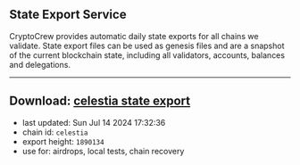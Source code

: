 ## State Export Service
CryptoCrew provides automatic daily state exports for all chains we validate. State export files can be used as genesis files and are a snapshot of the current blockchain state, including all validators, accounts, balances and delegations.

---
**Download: [celestia state export](https://dl-eu2.ccvalidators.com/SERVICE/celestia/celestia_export_1890134.json)**
---

- last updated: Sun Jul 14 2024 17:32:36
- chain id: `celestia`
- export height: `1890134`
- use for: airdrops, local tests, chain recovery
